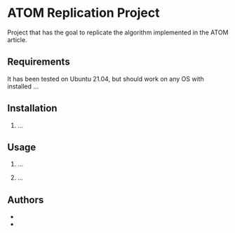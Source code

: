 # ATOM Replication Project

Project that has the goal to replicate the algorithm implemented in the ATOM article.

## Requirements

It has been tested on Ubuntu 21.04, but should work on any OS with installed ...

## Installation

1. ...


## Usage
1. ...

2. ...

## Authors

*

*


